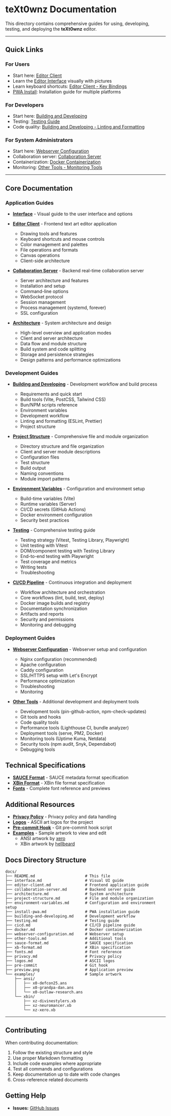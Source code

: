 # teXt0wnz Documentation

This directory contains comprehensive guides for using, developing, testing, and deploying the **teXt0wnz** editor.

---

## Quick Links

### For Users
- Start here: [Editor Client](editor-client.md)
- Learn the [Editor Interface](interface.md) visually with pictures
- Learn keyboard shortcuts: [Editor Client - Key Bindings](editor-client.md#key-bindings--mouse-controls)
- [PWA Install](docs/install-pwa.md): Installation guide for multiple platforms

### For Developers
- Start here: [Building and Developing](building-and-developing.md)
- Testing: [Testing Guide](testing.md)
- Code quality: [Building and Developing - Linting and Formatting](building-and-developing.md#linting-and-formatting)

### For System Administrators
- Start here: [Webserver Configuration](webserver-configuration.md)
- Collaboration server: [Collaboration Server](collaboration-server.md)
- Containerization: [Docker Containerization](docker.md)
- Monitoring: [Other Tools - Monitoring Tools](other-tools.md#monitoring-tools)

---

## Core Documentation

### Application Guides

- **[Interface](interface.md)** - Visual guide to the user interface and options

- **[Editor Client](editor-client.md)** - Frontend text art editor application
  - Drawing tools and features
  - Keyboard shortcuts and mouse controls
  - Color management and palettes
  - File operations and formats
  - Canvas operations
  - Client-side architecture

- **[Collaboration Server](collaboration-server.md)** - Backend real-time collaboration server
  - Server architecture and features
  - Installation and setup
  - Command-line options
  - WebSocket protocol
  - Session management
  - Process management (systemd, forever)
  - SSL configuration

- **[Architecture](architecture.md)** - System architecture and design
  - High-level overview and application modes
  - Client and server architecture
  - Data flow and module structure
  - Build system and code splitting
  - Storage and persistence strategies
  - Design patterns and performance optimizations

### Development Guides

- **[Building and Developing](building-and-developing.md)** - Development workflow and build process
  - Requirements and quick start
  - Build tools (Vite, PostCSS, Tailwind CSS)
  - Bun/NPM scripts reference
  - Environment variables
  - Development workflow
  - Linting and formatting (ESLint, Prettier)
  - Project structure

- **[Project Structure](project-structure.md)** - Comprehensive file and module organization
  - Directory structure and file organization
  - Client and server module descriptions
  - Configuration files
  - Test structure
  - Build output
  - Naming conventions
  - Module import patterns

- **[Environment Variables](environment-variables.md)** - Configuration and environment setup
  - Build-time variables (Vite)
  - Runtime variables (Server)
  - CI/CD secrets (GitHub Actions)
  - Docker environment configuration
  - Security best practices

- **[Testing](testing.md)** - Comprehensive testing guide
  - Testing strategy (Vitest, Testing Library, Playwright)
  - Unit testing with Vitest
  - DOM/component testing with Testing Library
  - End-to-end testing with Playwright
  - Test coverage and metrics
  - Writing tests
  - Troubleshooting

- **[CI/CD Pipeline](cicd.md)** - Continuous integration and deployment
  - Workflow architecture and orchestration
  - Core workflows (lint, build, test, deploy)
  - Docker image builds and registry
  - Documentation synchronization
  - Artifacts and reports
  - Security and permissions
  - Monitoring and debugging

### Deployment Guides

- **[Webserver Configuration](webserver-configuration.md)** - Webserver setup and configuration
  - Nginx configuration (recommended)
  - Apache configuration
  - Caddy configuration
  - SSL/HTTPS setup with Let's Encrypt
  - Performance optimization
  - Troubleshooting
  - Monitoring

- **[Other Tools](other-tools.md)** - Additional development and deployment tools
  - Development tools (pin-github-action, npm-check-updates)
  - Git tools and hooks
  - Code quality tools
  - Performance tools (Lighthouse CI, bundle analyzer)
  - Deployment tools (serve, PM2, Docker)
  - Monitoring tools (Uptime Kuma, Netdata)
  - Security tools (npm audit, Snyk, Dependabot)
  - Debugging tools

## Technical Specifications

- **[SAUCE Format](sauce-format.md)** - SAUCE metadata format specification
- **[XBin Format](xb-format.md)** - XBin file format specification
- **[Fonts](fonts.md)** - Complete font reference and previews

## Additional Resources

- **[Privacy Policy](privacy.md)** - Privacy policy and data handling
- **[Logos](logos.md)** - ASCII art logos for the project
- **[Pre-commit Hook](pre-commit)** - Git pre-commit hook script
- **[Examples](examples/)** - Sample artwork to view and edit
  - ANSI artwork by [xero](https://16colo.rs/artist/xero)
  - XBin artwork by [hellbeard](https://16colo.rs/artist/hellbeard)


## Docs Directory Structure

```
docs/
├── README.md                      # This file
├── interface.md                   # Visual UI guide
├── editor-client.md               # Frontend application guide
├── collaboration-server.md        # Backend server guide
├── architecture.md                # System architecture
├── project-structure.md           # File and module organization
├── environment-variables.md       # Configuration and environment setup
├── install-pwa.md                 # PWA installation guide
├── building-and-developing.md     # Development workflow
├── testing.md                     # Testing guide
├── cicd.md                        # CI/CD pipeline guide
├── docker.md                      # Docker containerization
├── webserver-configuration.md     # Webserver setup
├── other-tools.md                 # Additional tools
├── sauce-format.md                # SAUCE specification
├── xb-format.md                   # XBin specification
├── fonts.md                       # Font reference
├── privacy.md                     # Privacy policy
├── logos.md                       # ASCII logos
├── pre-commit                     # Git hook
├── preview.png                    # Application preview
└── examples/                      # Sample artwork
    ├── ansi/
    │   ├── x0-defcon25.ans
    │   ├── x0-grandpa-dan.ans
    │   └── x0-outlaw-research.ans
    └── xbin/
        ├── xz-divinestylers.xb
        ├── xz-neuromancer.xb
        └── xz-xero.xb
```

---

## Contributing

When contributing documentation:

1. Follow the existing structure and style
2. Use proper Markdown formatting
3. Include code examples where appropriate
4. Test all commands and configurations
5. Keep documentation up to date with code changes
6. Cross-reference related documents

## Getting Help

- **Issues:** [GitHub Issues](https://github.com/xero/teXt0wnz/issues)
